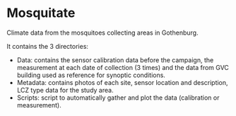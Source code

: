 # Mosquitate
Climate data from the mosquitoes collecting areas in Gothenburg.

It contains the 3 directories:
- Data: contains the sensor calibration data before the campaign, the measurement at each date of collection (3 times) and the data from GVC building used as reference for synoptic conditions.
- Metadata: contains photos of each site, sensor location and description, LCZ type data for the study area.
- Scripts: script to automatically gather and plot the data (calibration or measurement).
